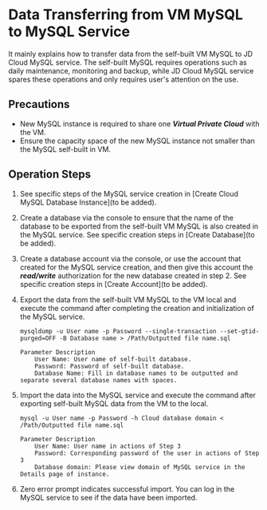 # Data Transferring from VM MySQL to MySQL Service
It mainly explains how to transfer data from the self-built VM MySQL to JD Cloud MySQL service. The self-built MySQL requires operations such as daily maintenance, monitoring and backup, while JD Cloud MySQL service spares these operations and only requires user's attention on the use.

## Precautions
* New MySQL instance is required to share one ***Virtual Private Cloud*** with the VM.
* Ensure the capacity space of the new MySQL instance not smaller than the MySQL self-built in VM.

## Operation Steps
1. See specific steps of the MySQL service creation in [Create Cloud MySQL Database Instance](to be added).
2. Create a database via the console to ensure that the name of the database to be exported from the self-built VM MySQL is also created in the MySQL service. See specific creation steps in [Create Database](to be added).
3. Create a database account via the console, or use the account that created for the MySQL service creation, and then give this account the ***read/write*** authorization for the new database created in step 2. See specific creation steps in [Create Account](to be added).
4. Export the data from the self-built VM MySQL to the VM local and execute the command after completing the creation and initialization of the MySQL service.

    ```
    mysqldump -u User name -p Password --single-transaction --set-gtid-purged=OFF -B Database name > /Path/Outputted file name.sql

    Parameter Description
        User Name: User name of self-built database.
        Password: Password of self-built database.
        Database Name: Fill in database names to be outputted and separate several database names with spaces.
    ```

5. Import the data into the MySQL service and execute the command after exporting self-built MySQL data from the VM to the local.

    ```
    mysql -u User name -p Password -h Cloud database domain < /Path/Outputted file name.sql

    Parameter Description
        User Name: User name in actions of Step 3
        Password: Corresponding password of the user in actions of Step 3
        Database domain: Please view domain of MySQL service in the Details page of instance.
    ```
    
6. Zero error prompt indicates successful import. You can log in the MySQL service to see if the data have been imported.
